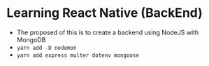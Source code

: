 # Learning React Native (BackEnd)

- The proposed of this is to create a backend using NodeJS with MongoDB
- `yarn add -D nodemon`
- `yarn add express multer dotenv mongoose`
